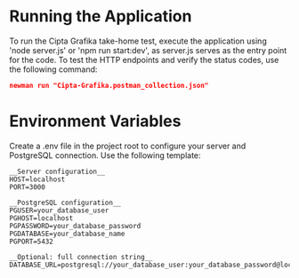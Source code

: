 # Running the Application
To run the Cipta Grafika take-home test, execute the application using 'node server.js' or 'npm run start:dev', as server.js serves as the entry point for the code. To test the HTTP endpoints and verify the status codes, use the following command:
``` json
newman run "Cipta-Grafika.postman_collection.json"
```

# Environment Variables
Create a .env file in the project root to configure your server and PostgreSQL connection. Use the following template:

```
__Server configuration__
HOST=localhost
PORT=3000

__PostgreSQL configuration__
PGUSER=your_database_user
PGHOST=localhost
PGPASSWORD=your_database_password
PGDATABASE=your_database_name
PGPORT=5432

__Optional: full connection string__
DATABASE_URL=postgresql://your_database_user:your_database_password@localhost:5432/your_database_name
```